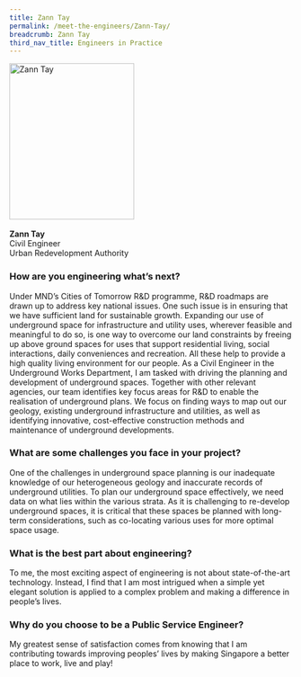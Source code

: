 ```yaml
---
title: Zann Tay
permalink: /meet-the-engineers/Zann-Tay/
breadcrumb: Zann Tay
third_nav_title: Engineers in Practice
---
```




<img src="/images/Zann.jpg" alt="Zann Tay" style="width:222px;height:278px;" align="left">
<br clear="left">
<br>
<strong>Zann Tay</strong>
<br> Civil Engineer
<br> Urban Redevelopment Authority

### How are you engineering what’s next?
Under MND’s Cities of Tomorrow R&D programme, R&D roadmaps are drawn up to address key national issues. One such issue is in ensuring that we have sufficient land for sustainable growth. Expanding our use of underground space for infrastructure and utility uses, wherever feasible and meaningful to do so, is one way to overcome our land constraints by freeing up above ground spaces for uses that support residential living, social interactions, daily conveniences and recreation. All these help to provide a high quality living environment for our people. As a Civil Engineer in the Underground Works Department, I am tasked with driving the planning and development of underground spaces. Together with other relevant agencies, our team identifies key focus areas for R&D to enable the realisation of underground plans. We focus on finding ways to map out our geology, existing underground infrastructure and utilities, as well as identifying innovative, cost-effective construction methods and maintenance of underground developments.

### What are some challenges you face in your project?
One of the challenges in underground space planning is our inadequate knowledge of our heterogeneous geology and inaccurate records of underground utilities. To plan our underground space effectively, we need data on what lies within the various strata. As it is challenging to re-develop underground spaces, it is critical that these spaces be planned with long-term considerations, such as co-locating various uses for more optimal space usage.

### What is the best part about engineering?
To me, the most exciting aspect of engineering is not about state-of-the-art technology. Instead, I find that I am most intrigued when a simple yet elegant solution is applied to a complex problem and making a difference in people’s lives.

### Why do you choose to be a Public Service Engineer?
My greatest sense of satisfaction comes from knowing that I am contributing towards improving peoples’ lives by making Singapore a better place to work, live and play!
